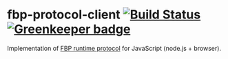 # fbp-protocol-client [![Build Status](https://travis-ci.org/flowbased/fbp-protocol-client.svg?branch=master)](https://travis-ci.org/flowbased/fbp-protocol-client) [![Greenkeeper badge](https://badges.greenkeeper.io/flowbased/fbp-protocol-client.svg)](https://greenkeeper.io/)

Implementation of [FBP runtime protocol](https://flowbased.github.io/fbp-protocol/)
for JavaScript (node.js + browser).
